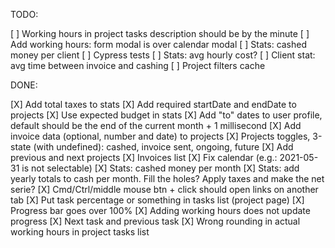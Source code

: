 TODO:

[ ] Working hours in project tasks description should be by the minute
[ ] Add working hours: form modal is over calendar modal
[ ] Stats: cashed money per client
[ ] Cypress tests
[ ] Stats: avg hourly cost?
[ ] Client stat: avg time between invoice and cashing
[ ] Project filters cache

DONE:

[X] Add total taxes to stats
[X] Add required startDate and endDate to projects
[X] Use expected budget in stats
[X] Add "to" dates to user profile, default should be the end of the current month + 1 millisecond
[X] Add invoice data (optional, number and date) to projects
[X] Projects toggles, 3-state (with undefined): cashed, invoice sent, ongoing, future
[X] Add previous and next projects
[X] Invoices list
[X] Fix calendar (e.g.: 2021-05-31 is not selectable)
[X] Stats: cashed money per month
[X] Stats: add yearly totals to cash per month. Fill the holes? Apply taxes and make the net serie?
[X] Cmd/Ctrl/middle mouse btn + click should open links on another tab
[X] Put task percentage or something in tasks list (project page)
[X] Progress bar goes over 100%
[X] Adding working hours does not update progress
[X] Next task and previous task
[X] Wrong rounding in actual working hours in project tasks list
